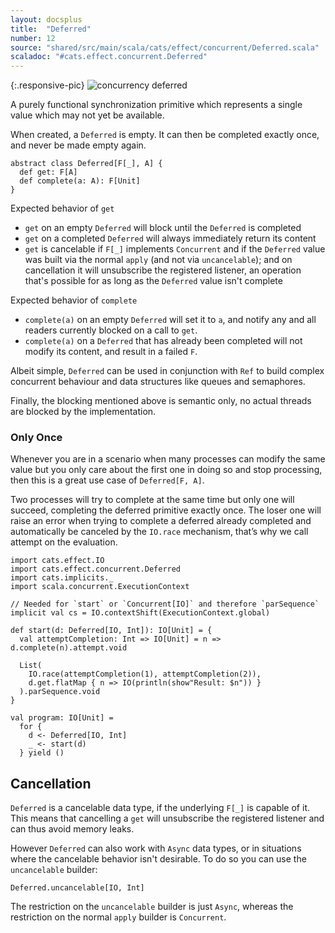 ```yaml
---
layout: docsplus
title:  "Deferred"
number: 12
source: "shared/src/main/scala/cats/effect/concurrent/Deferred.scala"
scaladoc: "#cats.effect.concurrent.Deferred"
---
```


{:.responsive-pic}
![concurrency deferred](../img/concurrency-deferred.png)

A purely functional synchronization primitive which represents a single value which may not yet be available.

When created, a `Deferred` is empty. It can then be completed exactly once, and never be made empty again.

```tut:silent
abstract class Deferred[F[_], A] {
  def get: F[A]
  def complete(a: A): F[Unit]
}
```

Expected behavior of `get`

- `get` on an empty `Deferred` will block until the `Deferred` is completed
- `get` on a completed `Deferred` will always immediately return its content
- `get` is cancelable if `F[_]` implements `Concurrent` and if the `Deferred`
  value was built via the normal `apply` (and not via `uncancelable`); and on
  cancellation it will unsubscribe the registered listener, an operation that's
  possible for as long as the `Deferred` value isn't complete

Expected behavior of `complete`

- `complete(a)` on an empty `Deferred` will set it to `a`, and notify any and all readers currently blocked on a call to `get`.
- `complete(a)` on a `Deferred` that has already been completed will not modify its content, and result in a failed `F`.

Albeit simple, `Deferred` can be used in conjunction with `Ref` to build complex concurrent behaviour and data structures like queues and semaphores.

Finally, the blocking mentioned above is semantic only, no actual threads are blocked by the implementation.

### Only Once

Whenever you are in a scenario when many processes can modify the same value but you only care about the first one in doing so and stop processing, then this is a great use case of `Deferred[F, A]`.

Two processes will try to complete at the same time but only one will succeed, completing the deferred primitive exactly once. The loser one will raise an error when trying to complete a deferred already completed and automatically be canceled by the `IO.race` mechanism, that’s why we call attempt on the evaluation.

```tut:silent
import cats.effect.IO
import cats.effect.concurrent.Deferred
import cats.implicits._
import scala.concurrent.ExecutionContext

// Needed for `start` or `Concurrent[IO]` and therefore `parSequence`
implicit val cs = IO.contextShift(ExecutionContext.global)

def start(d: Deferred[IO, Int]): IO[Unit] = {
  val attemptCompletion: Int => IO[Unit] = n => d.complete(n).attempt.void

  List(
    IO.race(attemptCompletion(1), attemptCompletion(2)),
    d.get.flatMap { n => IO(println(show"Result: $n")) }
  ).parSequence.void
}

val program: IO[Unit] =
  for {
    d <- Deferred[IO, Int]
    _ <- start(d)
  } yield ()
```

## Cancellation

`Deferred` is a cancelable data type, if the underlying `F[_]` is
capable of it. This means that cancelling a `get` will unsubscribe the 
registered listener and can thus avoid memory leaks.

However `Deferred` can also work with `Async` data types, or
in situations where the cancelable behavior isn't desirable.
To do so you can use the `uncancelable` builder:

```tut:silent
Deferred.uncancelable[IO, Int]
```

The restriction on the `uncancelable` builder is just `Async`,
whereas the restriction on the normal `apply` builder is `Concurrent`.
